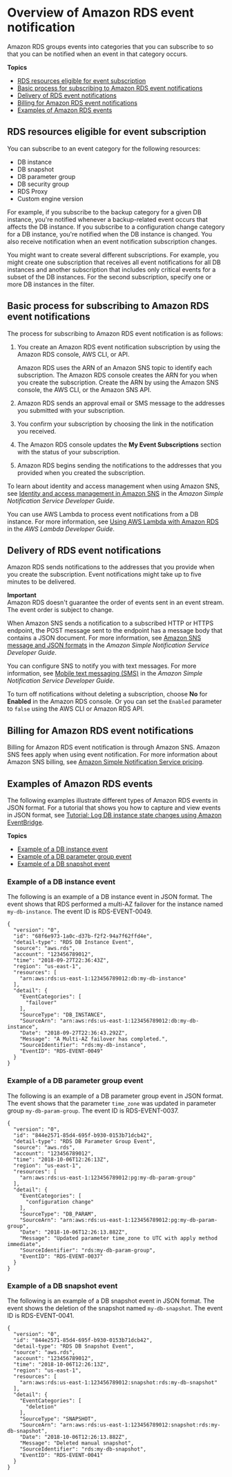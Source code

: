 # Overview of Amazon RDS event notification<a name="USER_Events.overview"></a>

Amazon RDS groups events into categories that you can subscribe to so that you can be notified when an event in that category occurs\.

**Topics**
+ [RDS resources eligible for event subscription](#USER_Events.overview.resources)
+ [Basic process for subscribing to Amazon RDS event notifications](#USER_Events.overview.process)
+ [Delivery of RDS event notifications](#USER_Events.overview.subscriptions)
+ [Billing for Amazon RDS event notifications](#USER_Events.overview.billing)
+ [Examples of Amazon RDS events](#events-examples)

## RDS resources eligible for event subscription<a name="USER_Events.overview.resources"></a>

You can subscribe to an event category for the following resources:
+ DB instance
+ DB snapshot
+ DB parameter group
+ DB security group
+ RDS Proxy
+ Custom engine version

For example, if you subscribe to the backup category for a given DB instance, you're notified whenever a backup\-related event occurs that affects the DB instance\. If you subscribe to a configuration change category for a DB instance, you're notified when the DB instance is changed\. You also receive notification when an event notification subscription changes\.

You might want to create several different subscriptions\. For example, you might create one subscription that receives all event notifications for all DB instances and another subscription that includes only critical events for a subset of the DB instances\. For the second subscription, specify one or more DB instances in the filter\.

## Basic process for subscribing to Amazon RDS event notifications<a name="USER_Events.overview.process"></a>

The process for subscribing to Amazon RDS event notification is as follows:

1. You create an Amazon RDS event notification subscription by using the Amazon RDS console, AWS CLI, or API\.

   Amazon RDS uses the ARN of an Amazon SNS topic to identify each subscription\. The Amazon RDS console creates the ARN for you when you create the subscription\. Create the ARN by using the Amazon SNS console, the AWS CLI, or the Amazon SNS API\.

1. Amazon RDS sends an approval email or SMS message to the addresses you submitted with your subscription\.

1. You confirm your subscription by choosing the link in the notification you received\.

1. The Amazon RDS console updates the **My Event Subscriptions** section with the status of your subscription\.

1. Amazon RDS begins sending the notifications to the addresses that you provided when you created the subscription\.

To learn about identity and access management when using Amazon SNS, see [Identity and access management in Amazon SNS](https://docs.aws.amazon.com/sns/latest/dg/sns-authentication-and-access-control.html) in the *Amazon Simple Notification Service Developer Guide*\.

You can use AWS Lambda to process event notifications from a DB instance\. For more information, see [Using AWS Lambda with Amazon RDS](https://docs.aws.amazon.com/lambda/latest/dg/services-rds.html) in the *AWS Lambda Developer Guide*\.

## Delivery of RDS event notifications<a name="USER_Events.overview.subscriptions"></a>

Amazon RDS sends notifications to the addresses that you provide when you create the subscription\. Event notifications might take up to five minutes to be delivered\. 

**Important**  
Amazon RDS doesn't guarantee the order of events sent in an event stream\. The event order is subject to change\.

When Amazon SNS sends a notification to a subscribed HTTP or HTTPS endpoint, the POST message sent to the endpoint has a message body that contains a JSON document\. For more information, see [Amazon SNS message and JSON formats](https://docs.aws.amazon.com/sns/latest/dg/sns-message-and-json-formats.html) in the *Amazon Simple Notification Service Developer Guide*\.

You can configure SNS to notify you with text messages\. For more information, see [ Mobile text messaging \(SMS\)](https://docs.aws.amazon.com/sns/latest/dg/sns-mobile-phone-number-as-subscriber.html) in the *Amazon Simple Notification Service Developer Guide*\.

To turn off notifications without deleting a subscription, choose **No** for **Enabled** in the Amazon RDS console\. Or you can set the `Enabled` parameter to `false` using the AWS CLI or Amazon RDS API\.

## Billing for Amazon RDS event notifications<a name="USER_Events.overview.billing"></a>

Billing for Amazon RDS event notification is through Amazon SNS\. Amazon SNS fees apply when using event notification\. For more information about Amazon SNS billing, see [ Amazon Simple Notification Service pricing](http://aws.amazon.com/sns/#pricing)\.

## Examples of Amazon RDS events<a name="events-examples"></a>

The following examples illustrate different types of Amazon RDS events in JSON format\. For a tutorial that shows you how to capture and view events in JSON format, see [Tutorial: Log DB instance state changes using Amazon EventBridge](rds-cloud-watch-events.md#log-rds-instance-state)\.

**Topics**
+ [Example of a DB instance event](#rds-cloudwatch-events.db-instances)
+ [Example of a DB parameter group event](#rds-cloudwatch-events.db-parameter-groups)
+ [Example of a DB snapshot event](#rds-cloudwatch-events.db-snapshots)

### Example of a DB instance event<a name="rds-cloudwatch-events.db-instances"></a>

The following is an example of a DB instance event in JSON format\. The event shows that RDS performed a multi\-AZ failover for the instance named `my-db-instance`\. The event ID is RDS\-EVENT\-0049\.

```
{
  "version": "0",
  "id": "68f6e973-1a0c-d37b-f2f2-94a7f62ffd4e",
  "detail-type": "RDS DB Instance Event",
  "source": "aws.rds",
  "account": "123456789012",
  "time": "2018-09-27T22:36:43Z",
  "region": "us-east-1",
  "resources": [
    "arn:aws:rds:us-east-1:123456789012:db:my-db-instance"
  ],
  "detail": {
    "EventCategories": [
      "failover"
    ],
    "SourceType": "DB_INSTANCE",
    "SourceArn": "arn:aws:rds:us-east-1:123456789012:db:my-db-instance",
    "Date": "2018-09-27T22:36:43.292Z",
    "Message": "A Multi-AZ failover has completed.",
    "SourceIdentifier": "rds:my-db-instance",
    "EventID": "RDS-EVENT-0049"
  }
}
```

### Example of a DB parameter group event<a name="rds-cloudwatch-events.db-parameter-groups"></a>

The following is an example of a DB parameter group event in JSON format\. The event shows that the parameter `time_zone` was updated in parameter group `my-db-param-group`\. The event ID is RDS\-EVENT\-0037\.

```
{
  "version": "0",
  "id": "844e2571-85d4-695f-b930-0153b71dcb42",
  "detail-type": "RDS DB Parameter Group Event",
  "source": "aws.rds",
  "account": "123456789012",
  "time": "2018-10-06T12:26:13Z",
  "region": "us-east-1",
  "resources": [
    "arn:aws:rds:us-east-1:123456789012:pg:my-db-param-group"
  ],
  "detail": {
    "EventCategories": [
      "configuration change"
    ],
    "SourceType": "DB_PARAM",
    "SourceArn": "arn:aws:rds:us-east-1:123456789012:pg:my-db-param-group",
    "Date": "2018-10-06T12:26:13.882Z",
    "Message": "Updated parameter time_zone to UTC with apply method immediate",
    "SourceIdentifier": "rds:my-db-param-group",
    "EventID": "RDS-EVENT-0037"
  }
}
```

### Example of a DB snapshot event<a name="rds-cloudwatch-events.db-snapshots"></a>

The following is an example of a DB snapshot event in JSON format\. The event shows the deletion of the snapshot named `my-db-snapshot`\. The event ID is RDS\-EVENT\-0041\.

```
{
  "version": "0",
  "id": "844e2571-85d4-695f-b930-0153b71dcb42",
  "detail-type": "RDS DB Snapshot Event",
  "source": "aws.rds",
  "account": "123456789012",
  "time": "2018-10-06T12:26:13Z",
  "region": "us-east-1",
  "resources": [
    "arn:aws:rds:us-east-1:123456789012:snapshot:rds:my-db-snapshot"
  ],
  "detail": {
    "EventCategories": [
      "deletion"
    ],
    "SourceType": "SNAPSHOT",
    "SourceArn": "arn:aws:rds:us-east-1:123456789012:snapshot:rds:my-db-snapshot",
    "Date": "2018-10-06T12:26:13.882Z",
    "Message": "Deleted manual snapshot",
    "SourceIdentifier": "rds:my-db-snapshot",
    "EventID": "RDS-EVENT-0041"
  }
}
```